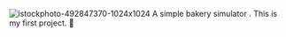 ![istockphoto-492847370-1024x1024](https://github.com/LittleMari/Mari_Bakery/assets/134427300/6be29d33-7b0c-42f1-9b7e-2a2521909f2f)
A simple bakery simulator . This is my first project. 🌺
